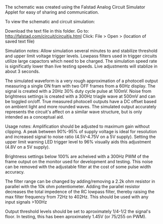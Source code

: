 The schematic was created using the Falstad Analog Circuit Simulator Applet for easy of sharing and communication. 

To view the schematic and circuit simulation:

Download the text file in this folder. 
Go to: http://falstad.com/circuit/circuitjs.html
Click: File > Open > (location of saved text file)


Simulation notes:
Allow simulation several minutes to and stabilize threshold and upper limit voltage trigger levels. 
Lowpass filters used in trigger circuits utilize large capactors which need to be charged. 
The simulation speed rate is significatly lower than live testing speeds. Live adjustments will stablize in about 3 seconds. 

The simulated waveform is a very rough approximation of a photocell output measuring a single ON fram with two OFF frames from a 60Hz display.
The signal is created with a 20Hz 30% duty cycle pulse at 100mV. 
Noise from brightness settings is created with a 300Hz triagle wave at 500mV and can be toggled on/off.
True measured photocell outputs have a DC offset based on ambient light and more rounded waves. 
The simulated output accurately represents the circuit's affect on a similar wave structure, but is only intended as a conceptual aid. 


Usage notes:
Amplification should be adjusted to maximum gain without clipping. 
A peak between 90%-95% of supply voltage is ideal for resolution and increased signal to noise ratio (4.5V-4.75V on a 5V supply).
Setting the upper limit warning LED trigger level to 96% visually aids this adjustment (4.8V on a 5V supply). 

Brightness settings below 100% are acheived with a 300Hz PWM of the frame output on the monitor used for development and testing. 
This noise can be removed with the adjustable filter at the cost of some pulse width accuracy. 

The filter range can be changed by adding/removing a 2.2k ohm resistor in parallel with the 10k ohm potentiometer. 
Adding the parallel resistor decreases the total impedence of the RC lowpass filter, thereby raising the max filter frequency from 72Hz to 402Hz. 
This should be used with any input signals >100Hz

Output threshold levels should be set to aproximately 1/4-1/2 the signal's floor. 
In testing, this has been aproximately 1.45V (or 75/255 on PWM). 

